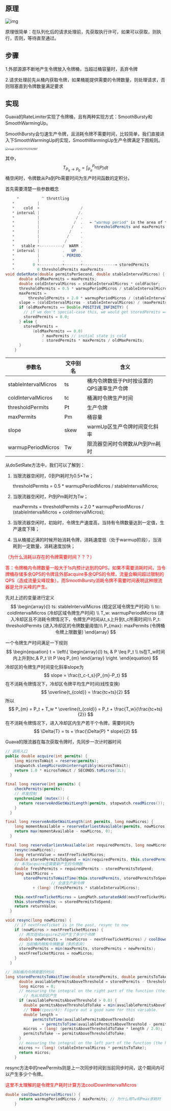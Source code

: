 ## 原理

![img](https://images2018.cnblogs.com/blog/874963/201807/874963-20180727184550598-845634570.png)

原理很简单：在队列化后的请求处理前，先获取执行许可，如果可以获取，则执行，否则，等待直至通过。



## 步骤

1.外部源源不断地产生令牌放入令牌桶，当超过桶容量时，丢弃令牌

2.请求处理前先从桶内获取令牌，如果桶能提供需要的令牌数量，则处理请求，否则阻塞直到令牌数量满足要求



## 实现

Guava的RateLimiter实现了令牌桶，且有两种实现方式：SmoothBursty和SmoothWarmingUp。

SmoothBursty会匀速生产令牌，且消耗令牌不需要时间，比较简单，我们直接进入下SmoothWarmingUp的实现，SmoothWarmingUp生产令牌满足下图规则。

<img src="/Users/panyongfeng/Library/Application Support/typora-user-images/image-20200217020142997.png" alt="image-20200217020142997" style="zoom:50%;" />

其中，
$$
T_{P_a \rightarrow P_b} = \int_{P_a}^{P_b}t(P)dt
$$
桶空闲时，令牌数从Pa到Pb需要时间为生产时间函数的定积分。

首先需要清楚一些参数概念

```java
	 *          ^ throttling
   *          |
   *    cold  +                  /
   * interval |                 /.
   *          |                / .
   *          |               /  .   ← "warmup period" is the area of the trapezoid between
   *          |              /   .     thresholdPermits and maxPermits
   *          |             /    .
   *          |            /     .
   *          |           /      .
   *   stable +----------/  WARM .
   * interval |          .   UP  .
   *          |          . PERIOD.
   *          |          .       .
   *        0 +----------+-------+--------------→ storedPermits
   *          0 thresholdPermits maxPermits
void doSetRate(double permitsPerSecond, double stableIntervalMicros) {
      double oldMaxPermits = maxPermits;
      double coldIntervalMicros = stableIntervalMicros * coldFactor;
      thresholdPermits = 0.5 * warmupPeriodMicros / stableIntervalMicros;
      maxPermits =
          thresholdPermits + 2.0 * warmupPeriodMicros / (stableIntervalMicros + coldIntervalMicros);
      slope = (coldIntervalMicros - stableIntervalMicros) / (maxPermits - thresholdPermits);
      if (oldMaxPermits == Double.POSITIVE_INFINITY) {
        // if we don't special-case this, we would get storedPermits == NaN, below
        storedPermits = 0.0;
      } else {
        storedPermits =
            (oldMaxPermits == 0.0)
                ? maxPermits // initial state is cold
                : storedPermits * maxPermits / oldMaxPermits;
      }
    }
```

| 参数名               | 文中别名 | 含义                                      |
| -------------------- | -------- | ----------------------------------------- |
| stableIntervalMicros | ts       | 桶内令牌数低于Pt时按设置的QPS速率生产令牌 |
| coldIntervalMicros   | tc       | 桶满时令牌生产时间                        |
| thresholdPermits     | Pt       | 生产令牌                                  |
| maxPermits           | Pm       | 桶容量                                    |
| slope                | skew     | warmUp区生产令牌时间变化斜率              |
| warmupPeriodMicros   | Tw       | 限流器空闲时令牌数从Pt到Pm耗时            |

从doSetRate方法中，我们可以了解到：

1. 当限流器空闲时，0到Pt耗时为0.5*Tw；

   thresholdPermits = 0.5 * warmupPeriodMicros / stableIntervalMicros;

2. 当限流器空闲时，Pt到Pm耗时为Tw；

   maxPermits = thresholdPermits + 2.0 * warmupPeriodMicros / (stableIntervalMicros + coldIntervalMicros);

3. 当限流器空闲时，初始时，令牌生产速度高，当持有令牌数量达到一定值，生产速度下降；

4. 当从桶接近满的时候开始消耗令牌，消耗速度低（处于warmup阶段），当消耗到一定数量，消耗速度加快；

<font color='red'>（为什么消耗以存在的令牌需要时间？？？）

答：令牌桶内令牌数量一般大于1s内预计达到的QPS，如果不需要消耗时间，当令牌桶存储多余QPS的令牌且外部acquire多余QPS的令牌，流量会瞬间超过限制的QPS（造成流量尖峰现象）。而SmoothBursty消耗令牌不需要时间表明这种限流器是允许尖峰的产生。

</font>







先对上述的变量进行定义
$$
\begin{array}{l}
ts: stableIntervalMicros (稳定区域令牌生产时间) \\
tc: coldIntervalMicros (冷却区域令牌生产时间) \\
T_w: warmupPeriodMicros (进入冷却区且不消耗令牌情况下，令牌生产时间从t_s上升到t_c所需时间)\\
P_t: thresholdPermits (进入冷却区的令牌数量阈值)\\
P_{max}: maxPermits (令牌桶令牌上限数量)
\end{array}
$$

一个令牌生产时间满足一下规则
$$
\begin{equation}
t = \left\{
\begin{array}{l}
ts, & P \leq P_t \\
ts在T_w时间内上升到tc,& P_t \lt P \leq P_{m} 
\end{array}
\right.
\end{equation}
$$
冷却区的令牌生产时间变化斜率slope为
$$
slope = \frac{t_c-t_s}{P_{m}-P_t}
$$
在不消耗令牌情况下，冷却区令牌平均生产时间(线性变换)
$$
\overline{t_{cold}} = \frac{tc+ts}{2}
$$
所以
$$
P_{m} = P_t + T_w * \overline{t_{cold}} = P_t + \frac{T_w}{\frac{tc+ts}{2}}
$$
在不消耗令牌情况下，进入冷却区内生产若干个令牌，需要时间为
$$
\Delta{T} = ts + \frac{\Delta{P} * slope}{2}
$$


Guava的限流器在每次获取令牌时，先同步一次计时器时间

```java
// 调用入口
public double acquire(int permits) {
    long microsToWait = reserve(permits);
    stopwatch.sleepMicrosUninterruptibly(microsToWait);
    return 1.0 * microsToWait / SECONDS.toMicros(1L);
  }

final long reserve(int permits) {
    checkPermits(permits);
    // 并发控制
    synchronized (mutex()) {
      return reserveAndGetWaitLength(permits, stopwatch.readMicros());
    }
  }

final long reserveAndGetWaitLength(int permits, long nowMicros) {
    long momentAvailable = reserveEarliestAvailable(permits, nowMicros);
    return max(momentAvailable - nowMicros, 0);
  }

final long reserveEarliestAvailable(int requiredPermits, long nowMicros) {
    resync(nowMicros);
    long returnValue = nextFreeTicketMicros;
    double storedPermitsToSpend = min(requiredPermits, this.storedPermits);
    // 本次acquire还需要新产生的令牌数
    double freshPermits = requiredPermits - storedPermitsToSpend;
    long waitMicros =
        storedPermitsToWaitTime(this.storedPermits, storedPermitsToSpend)
      				// 全速生产新令牌
            + (long) (freshPermits * stableIntervalMicros);

    this.nextFreeTicketMicros = LongMath.saturatedAdd(nextFreeTicketMicros, waitMicros);
    this.storedPermits -= storedPermitsToSpend;
    return returnValue;
  }

void resync(long nowMicros) {
    // if nextFreeTicket is in the past, resync to now
    if (nowMicros > nextFreeTicketMicros) {
      // 两次连续acquire之间产生了多少个令牌
      double newPermits = (nowMicros - nextFreeTicketMicros) / coolDownIntervalMicros();
      // 当前桶内拥有令牌数量（多的丢弃）
      storedPermits = min(maxPermits, storedPermits + newPermits);
      nextFreeTicketMicros = nowMicros;
    }
  }

// 消耗桶内令牌需要的时间
long storedPermitsToWaitTime(double storedPermits, double permitsToTake) {
      double availablePermitsAboveThreshold = storedPermits - thresholdPermits;
      long micros = 0;
      // measuring the integral on the right part of the function (the climbing line)
  		// 先从冷却区产生
      if (availablePermitsAboveThreshold > 0.0) {
        double permitsAboveThresholdToTake = min(availablePermitsAboveThreshold, permitsToTake);
        // TODO(cpovirk): Figure out a good name for this variable.
        double length =
            permitsToTime(availablePermitsAboveThreshold)
                + permitsToTime(availablePermitsAboveThreshold - permitsAboveThresholdToTake);
        micros = (long) (permitsAboveThresholdToTake * length / 2.0);
        permitsToTake -= permitsAboveThresholdToTake;
      }
      // measuring the integral on the left part of the function (the horizontal line)
      micros += (long) (stableIntervalMicros * permitsToTake);
      return micros;
    }
```

resync方法中的newPermits则是上一次同步时间到当前同步时间，这个期间内可以产生多少个令牌。

<font color='red'>这里不太理解的是令牌生产耗时计算方法coolDownIntervalMicros</font>

```java
double coolDownIntervalMicros() {
      return warmupPeriodMicros / maxPermits; // 为什么用Tw和Pmax求耗时
    }
```

